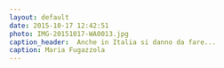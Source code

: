 ```yaml
---
layout: default
date: 2015-10-17 12:42:51
photo: IMG-20151017-WA0013.jpg
caption_header:  Anche in Italia si danno da fare...
caption: Maria Fugazzola
---
```

